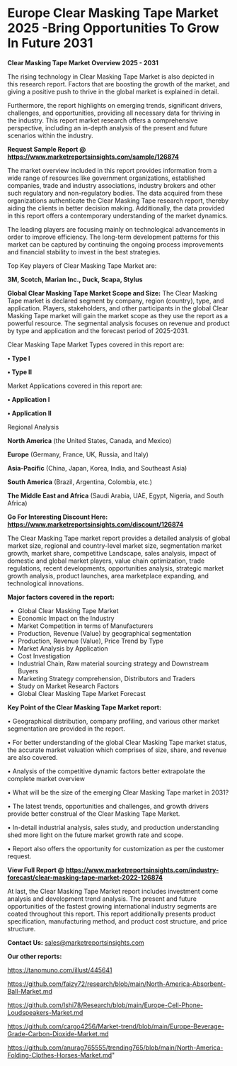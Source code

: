 # Europe Clear Masking Tape Market 2025 -Bring Opportunities To Grow In Future 2031

<Strong> Clear Masking Tape Market Overview 2025 - 2031</strong>

The rising technology in Clear Masking Tape Market is also depicted in this research report. Factors that are boosting the growth of the market, and giving a positive push to thrive in the global market is explained in detail.

Furthermore, the report highlights on emerging trends, significant drivers, challenges, and opportunities, providing all necessary data for thriving in the industry. This report market research offers a comprehensive perspective, including an in-depth analysis of the present and future scenarios within the industry.

<strong>Request Sample Report @ <a href=https://www.marketreportsinsights.com/sample/126874>https://www.marketreportsinsights.com/sample/126874</a></strong>

The market overview included in this report provides information from a wide range of resources like government organizations, established companies, trade and industry associations, industry brokers and other such regulatory and non-regulatory bodies. The data acquired from these organizations authenticate the Clear Masking Tape research report, thereby aiding the clients in better decision making. Additionally, the data provided in this report offers a contemporary understanding of the market dynamics.

The leading players are focusing mainly on technological advancements in order to improve efficiency. The long-term development patterns for this market can be captured by continuing the ongoing process improvements and financial stability to invest in the best strategies.

Top Key players of Clear Masking Tape Market are:

<strong>3M, Scotch, Marian Inc., Duck, Scapa, Stylus</strong>

<strong><b>Global Clear Masking Tape Market Scope and Size:</b></strong>
The Clear Masking Tape market is declared segment by company, region (country), type, and application. Players, stakeholders, and other participants in the global Clear Masking Tape market will gain the market scope as they use the report as a powerful resource. The segmental analysis focuses on revenue and product by type and application and the forecast period of 2025-2031.

Clear Masking Tape Market Types covered in this report are:

<strong>• Type I

• Type II</strong>

Market Applications covered in this report are:

<strong>• Application I

• Application II</strong> 

Regional Analysis

<strong>North America</strong> (the United States, Canada, and Mexico)

<strong>Europe</strong> (Germany, France, UK, Russia, and Italy)

<strong>Asia-Pacific</strong> (China, Japan, Korea, India, and Southeast Asia)

<strong>South America</strong> (Brazil, Argentina, Colombia, etc.)

<strong>The Middle East and Africa</strong> (Saudi Arabia, UAE, Egypt, Nigeria, and South Africa)

<strong>Go For Interesting Discount Here: <a href=https://www.marketreportsinsights.com/discount/126874>https://www.marketreportsinsights.com/discount/126874</a></strong>

The Clear Masking Tape market report provides a detailed analysis of global market size, regional and country-level market size, segmentation market growth, market share, competitive Landscape, sales analysis, impact of domestic and global market players, value chain optimization, trade regulations, recent developments, opportunities analysis, strategic market growth analysis, product launches, area marketplace expanding, and technological innovations.

<strong><b>Major factors covered in the report:</b></strong>
<ul>
  <li>Global Clear Masking Tape Market </li>
  <li>Economic Impact on the Industry</li>
  <li>Market Competition in terms of Manufacturers</li>
  <li>Production, Revenue (Value) by geographical segmentation</li>
  <li>Production, Revenue (Value), Price Trend by Type</li>
  <li>Market Analysis by Application</li>
  <li>Cost Investigation</li>
  <li>Industrial Chain, Raw material sourcing strategy and Downstream Buyers</li>
  <li>Marketing Strategy comprehension, Distributors and Traders</li>
  <li>Study on Market Research Factors</li>
  <li>Global Clear Masking Tape Market Forecast</li>
</ul>

<strong><b>Key Point of the Clear Masking Tape Market report:</b></strong>

• Geographical distribution, company profiling, and various other market segmentation are provided in the report.

• For better understanding of the global Clear Masking Tape market status, the accurate market valuation which comprises of size, share, and revenue are also covered.

• Analysis of the competitive dynamic factors better extrapolate the complete market overview

• What will be the size of the emerging Clear Masking Tape market in 2031?

• The latest trends, opportunities and challenges, and growth drivers provide better construal of the Clear Masking Tape Market.

• In-detail industrial analysis, sales study, and production understanding shed more light on the future market growth rate and scope.

• Report also offers the opportunity for customization as per the customer request.

<strong><b>View Full Report @ <a href=https://www.marketreportsinsights.com/industry-forecast/clear-masking-tape-market-2022-126874>https://www.marketreportsinsights.com/industry-forecast/clear-masking-tape-market-2022-126874</a></b></strong>


At last, the Clear Masking Tape Market report includes investment come analysis and development trend analysis. The present and future opportunities of the fastest growing international industry segments are coated throughout this report. This report additionally presents product specification, manufacturing method, and product cost structure, and price structure.

<strong>Contact Us:</strong>
sales@marketreportsinsights.com

<strong>Our other reports:</strong>

<a href=https://tanomuno.com/illust/445641>https://tanomuno.com/illust/445641</a>

<a href=https://github.com/faizy72/research/blob/main/North-America-Absorbent-Ball-Market.md>https://github.com/faizy72/research/blob/main/North-America-Absorbent-Ball-Market.md</a>

<a href=https://github.com/Ishi78/Research/blob/main/Europe-Cell-Phone-Loudspeakers-Market.md>https://github.com/Ishi78/Research/blob/main/Europe-Cell-Phone-Loudspeakers-Market.md</a>

<a href=https://github.com/cargo4256/Market-trend/blob/main/Europe-Beverage-Grade-Carbon-Dioxide-Market.md>https://github.com/cargo4256/Market-trend/blob/main/Europe-Beverage-Grade-Carbon-Dioxide-Market.md</a>

<a href=https://github.com/anurag765555/trending765/blob/main/North-America-Folding-Clothes-Horses-Market.md>https://github.com/anurag765555/trending765/blob/main/North-America-Folding-Clothes-Horses-Market.md</a>"

